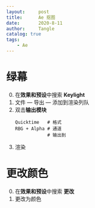 ```yaml
---
layout:     post
title:      Ae 抠图
date:       2020-8-11
author:     Tangle
catalog: true
tags:
    - Ae
---
```


# 绿幕

0. 在**效果和预设**中搜索 **Keylight**
0. 文件 — 导出 — 添加到渲染列队
0. 双击**输出模块**
    ```
    Quicktime   # 格式
    RBG + Alpha # 通道
                # 输出到
    ```
0. 渲染

# 更改颜色

0. 在**效果和预设**中搜索 **更改**
0. 更改为颜色
